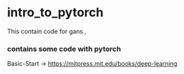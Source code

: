 # intro_to_pytorch
This contain code for gans ,
### contains some code with pytorch
Basic-Start -> https://mitpress.mit.edu/books/deep-learning
